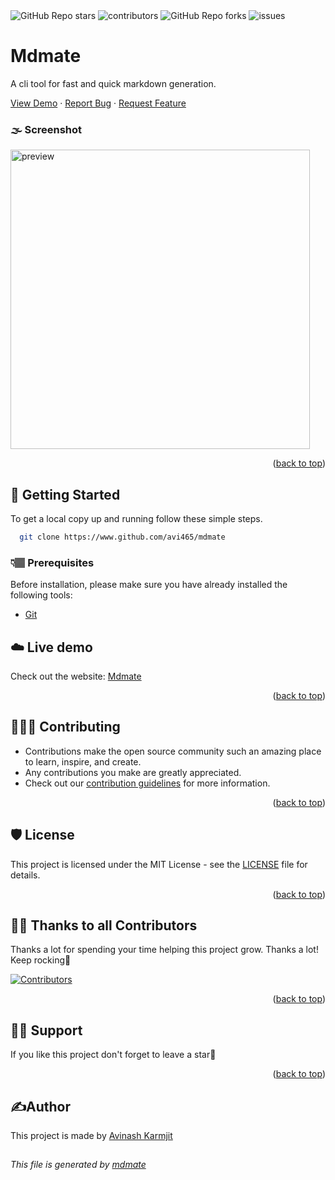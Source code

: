<div align="left">
  <img alt="GitHub Repo stars" src="https://img.shields.io/github/stars/avi465/mdmate?style=flat-square">
  <img alt="contributors" src="https://img.shields.io/github/contributors/avi465/mdmate?style=flat-square">
  <img alt="GitHub Repo forks" src="https://img.shields.io/github/forks/avi465/mdmate?style=flat-square">
  <img alt="issues" src="https://img.shields.io/github/issues/avi465/mdmate?style=flat-square"> </br>
</div>

# Mdmate

A cli tool for fast and quick markdown generation.

<p align="">
  <a href="https://www.github.com/avi465/mdmate/issues/new?assignees=&labels=bug&template=bug_report.md&title=">View Demo</a>
  ·
  <a href="https://www.github.com/avi465/mdmate/issues/new?assignees=&labels=bug&template=bug.yml&title=%5BBUG%5D+%3Cdescription%3E">Report Bug</a>
  ·
  <a href="https://www.github.com/avi465/mdmate/issues/new?assignees=&labels=feature&template=features.yml&title=%5BFEATURE%5D+%3Cdescription%3E">Request Feature</a>
</p>
 
  ### 🌫️ Screenshot

  <img width="479" alt="preview" src="https://user-images.githubusercontent.com/63386918/212119058-dee9e9c3-cbd0-48fd-99fe-6ce7dd4a256f.png">
  <!--- ![image](https://github.com/avi465/mdmate/blob/main/img/preview.png) -->

  <p align="right">(<a href="#top">back to top</a>)</p>

## 📜 Getting Started

To get a local copy up and running follow these simple steps.

```bash
  git clone https://www.github.com/avi465/mdmate
```

### 👇🏽 Prerequisites

Before installation, please make sure you have already installed the following tools:

- [Git](https://git-scm.com/downloads)

## ☁️ Live demo

Check out the website: [Mdmate]()

<p align="right">(<a href="#top">back to top</a>)</p>

## 👩🏽‍💻 Contributing

- Contributions make the open source community such an amazing place to learn, inspire, and create.
- Any contributions you make are greatly appreciated.
- Check out our [contribution guidelines](/CONTRIBUTING.md) for more information.

<p align="right">(<a href="#top">back to top</a>)</p>

## 🛡️ License

This project is licensed under the MIT License - see the [LICENSE](LICENSE) file for details.

<p align="right">(<a href="#top">back to top</a>)</p>

## 💪🏽 Thanks to all Contributors

Thanks a lot for spending your time helping this project grow. Thanks a lot! Keep rocking🍻

[![Contributors](https://contrib.rocks/image?repo=avi465/mdmate)](https://www.github.com/avi465/mdmate/graphs/contributors)

<p align="right">(<a href="#top">back to top</a>)</p>

## 🙏🏽 Support

If you like this project don't forget to leave a star🌟

<p align="right">(<a href="#top">back to top</a>)</p>

## ✍️Author

This project is made by [Avinash Karmjit](https://www.github.com/avi465)

## 

###### This file is generated by [mdmate](https://www.github.com/avi465/mdmate)
